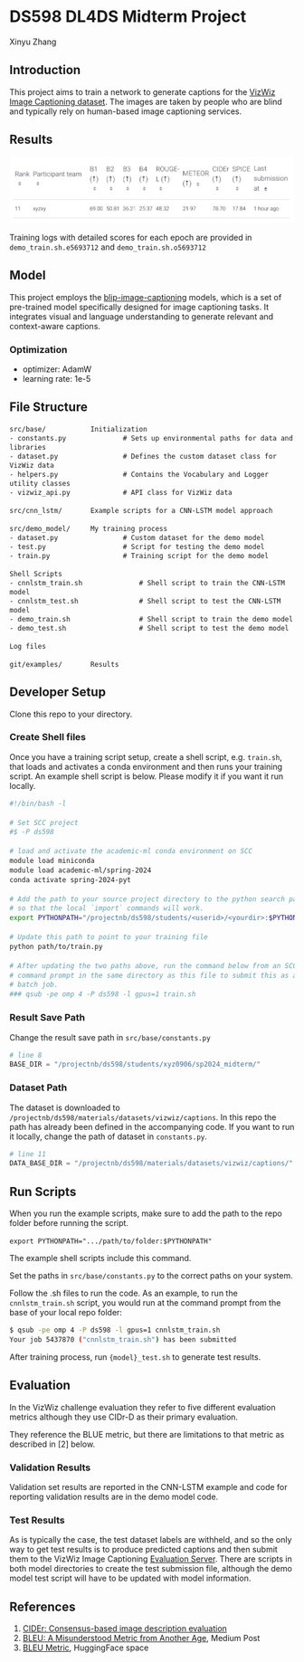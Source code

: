 # DS598 DL4DS Midterm Project
Xinyu Zhang

## Introduction
This project aims to train a network to generate captions for the 
[VizWiz Image Captioning dataset](https://vizwiz.org/tasks-and-datasets/image-captioning/).
The images are taken by people who are blind and typically rely on
human-based image captioning services. 

## Results
![image](results.png)

Training logs with detailed scores for each epoch are provided in `demo_train.sh.e5693712` and `demo_train.sh.o5693712`

## Model
This project employs the [blip-image-captioning](https://huggingface.co/Salesforce/blip-image-captioning-base) models, which is a set of pre-trained model specifically designed for image captioning tasks. It integrates visual and language understanding to generate relevant and context-aware captions.

### Optimization
- optimizer: AdamW
- learning rate: 1e-5


## File Structure
```plain text
src/base/           Initialization
- constants.py              # Sets up environmental paths for data and libraries
- dataset.py                # Defines the custom dataset class for VizWiz data
- helpers.py                # Contains the Vocabulary and Logger utility classes
- vizwiz_api.py             # API class for VizWiz data 

src/cnn_lstm/       Example scripts for a CNN-LSTM model approach

src/demo_model/     My training process
- dataset.py                # Custom dataset for the demo model
- test.py                   # Script for testing the demo model
- train.py                  # Training script for the demo model

Shell Scripts
- cnnlstm_train.sh              # Shell script to train the CNN-LSTM model
- cnnlstm_test.sh               # Shell script to test the CNN-LSTM model
- demo_train.sh                 # Shell script to train the demo model
- demo_test.sh                  # Shell script to test the demo model

Log files

git/examples/       Results
```

## Developer Setup
Clone this repo to your directory.

### Create Shell files
Once you have a training script setup, create a shell script, e.g. `train.sh`,
that loads and activates a conda environment and then runs your training
script. An example shell script is below. Please modify it if you want it run locally.

```sh
#!/bin/bash -l

# Set SCC project
#$ -P ds598

# load and activate the academic-ml conda environment on SCC
module load miniconda
module load academic-ml/spring-2024
conda activate spring-2024-pyt

# Add the path to your source project directory to the python search path
# so that the local `import` commands will work.
export PYTHONPATH="/projectnb/ds598/students/<userid>/<yourdir>:$PYTHONPATH"

# Update this path to point to your training file
python path/to/train.py

# After updating the two paths above, run the command below from an SCC
# command prompt in the same directory as this file to submit this as a
# batch job.
### qsub -pe omp 4 -P ds598 -l gpus=1 train.sh
```
### Result Save Path
Change the result save path in `src/base/constants.py`
```python
# line 8
BASE_DIR = "/projectnb/ds598/students/xyz0906/sp2024_midterm/"
```
### Dataset Path

The dataset is downloaded to 
`/projectnb/ds598/materials/datasets/vizwiz/captions`. In this repo the path has already been defined in the accompanying code. If you want to run it locally, change the path of dataset in `constants.py`.
```python
# line 11
DATA_BASE_DIR = "/projectnb/ds598/materials/datasets/vizwiz/captions/"
```

## Run Scripts

When you run the example scripts, make sure to add the path to the repo
folder before running the script. 

```export PYTHONPATH=".../path/to/folder:$PYTHONPATH"```

The example shell scripts include this command.


Set the paths in `src/base/constants.py` to the correct paths on your system.

Follow the .sh files to run the code. As an example, to run the `cnnlstm_train.sh`
script, you would run at the command prompt from the base of your local repo folder:

```sh
$ qsub -pe omp 4 -P ds598 -l gpus=1 cnnlstm_train.sh
Your job 5437870 ("cnnlstm_train.sh") has been submitted
```
After training process, run `{model}_test.sh` to generate test results.

## Evaluation

In the VizWiz challenge evaluation they refer to five different evaluation
metrics although they use CIDr-D as their primary evaluation.

They reference the BLUE metric, but there are limitations to that metric as
described in [2] below.

### Validation Results

Validation set results are reported in the CNN-LSTM example and code for reporting validation results are in the demo model code.

### Test Results

As is typically the case, the test dataset labels are withheld, and so the only way to get test results is to produce predicted captions and
then submit them to the VizWiz Image Captioning [Evaluation Server](https://eval.ai/web/challenges/challenge-page/739/overview). There are
scripts in both model directories to create the test submission file, although the demo model test script will have to be updated with model 
information.


## References

1. [CIDEr: Consensus-based image description evaluation](https://ieeexplore.ieee.org/document/7299087)
2. [BLEU: A Misunderstood Metric from Another Age](https://towardsdatascience.com/bleu-a-misunderstood-metric-from-another-age-d434e18f1b37), Medium Post
3. [BLEU Metric](https://huggingface.co/spaces/evaluate-metric/bleu), HuggingFace space

